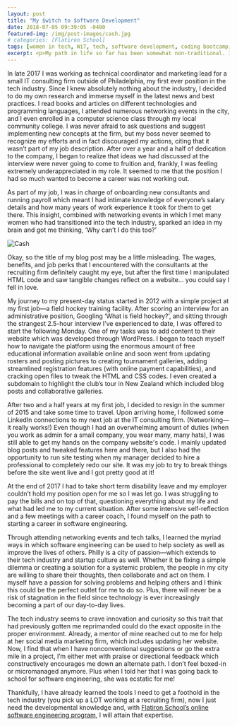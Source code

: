 ```yaml
---
layout: post
title: "My $witch to $oftware Development"
date: 2018-07-05 09:39:05 -0400
featured-img: /img/post-images/cash.jpg
# categories: [Flatiron School]
tags: [women in tech, WiT, tech, software development, coding bootcamp, career change]
excerpt: <p>My path in life so far has been somewhat non-traditional. I went to college for four years with only one summer break (working three jobs at one point), I've never had a defined career path so I took jobs based on opportunity, I've been fortunate enough to travel to several countries and still save up enough to become a single female homeowner when I turned 25, and I basically came out on the other end of a quarter-life crisis with a new, daring plan for my life in mind. This post outlines key moments that got me to where I am today and will surely be followed in the future by other similar posts.</p>
---
```


In late 2017 I was working as technical coordinator and marketing lead for a small IT consulting firm outside of Philadelphia, my first ever position in the tech industry. Since I knew absolutely nothing about the industry, I decided to do my own research and immerse myself in the latest news and best practices. I read books and articles on different technologies and programming languages, I attended numerous networking events in the city, and I even enrolled in a computer science class through my local community college. I was never afraid to ask questions and suggest implementing new concepts at the firm, but my boss never seemed to recognize my efforts and in fact discouraged my actions, citing that it wasn’t part of my job description. After over a year and a half of dedication to the company, I began to realize that ideas we had discussed at the interview were never going to come to fruition and, frankly, I was feeling extremely underappreciated in my role. It seemed to me that the position I had so much wanted to become a career was not working out.

As part of my job, I was in charge of onboarding new consultants and running payroll which meant I had intimate knowledge of everyone’s salary details and how many years of work experience it took for them to get there. This insight, combined with networking events in which I met many women who had transitioned into the tech industry, sparked an idea in my brain and got me thinking, ‘Why can’t I do this too?’

![Cash](/img/post-images/cash.jpg)

Okay, so the title of my blog post may be a little misleading. The wages, benefits, and job perks that I encountered with the consultants at the recruiting firm definitely caught my eye, but after the first time I manipulated HTML code and saw tangible changes reflect on a website… you could say I fell in love.

My journey to my present-day status started in 2012 with a simple project at my first job—a field hockey training facility. After scoring an interview for an administrative position, Googling ‘What is field hockey?’, and sitting through the strangest 2.5-hour interview I’ve experienced to date, I was offered to start the following Monday. One of my tasks was to add content to their website which was developed through WordPress. I began to teach myself how to navigate the platform using the enormous amount of free educational information available online and soon went from updating rosters and posting pictures to creating tournament galleries, adding streamlined registration features (with online payment capabilities), and cracking open files to tweak the HTML and CSS codes. I even created a subdomain to highlight the club’s tour in New Zealand which included blog posts and collaborative galleries.

After two and a half years at my first job, I decided to resign in the summer of 2015 and take some time to travel. Upon arriving home, I followed some LinkedIn connections to my next job at the IT consulting firm. (Networking—it really works!) Even though I had an overwhelming amount of duties (when you work as admin for a small company, you wear many, many hats), I was still able to get my hands on the company website's code. I mainly updated blog posts and tweaked features here and there, but I also had the opportunity to run site testing when my manager decided to hire a professional to completely redo our site. It was my job to try to break things before the site went live and I got pretty good at it!

At the end of 2017 I had to take short term disability leave and my employer couldn’t hold my position open for me so I was let go. I was struggling to pay the bills and on top of that, questioning everything about my life and what had led me to my current situation. After some intensive self-reflection and a few meetings with a career coach, I found myself on the path to starting a career in software engineering.

Through attending networking events and tech talks, I learned the myriad ways in which software engineering can be used to help society as well as improve the lives of others. Philly is a city of passion—which extends to their tech industry and startup culture as well. Whether it be fixing a simple dilemma or creating a solution for a systemic problem, the people in my city are willing to share their thoughts, then collaborate and act on them. I myself have a passion for solving problems and helping others and I think this could be the perfect outlet for me to do so. Plus, there will never be a risk of stagnation in the field since technology is ever increasingly becoming a part of our day-to-day lives.

The tech industry seems to crave innovation and curiosity so this trait that had previously gotten me reprimanded could do the exact opposite in the proper environment. Already, a mentor of mine reached out to me for help at her social media marketing firm, which includes updating her website. Now, I find that when I have nonconventional suggestions or go the extra mile in a project, I’m either met with praise or directional feedback which constructively encourages me down an alternate path. I don’t feel boxed-in or micromanaged anymore. Plus when I told her that I was going back to school for software engineering, she was ecstatic for me!

Thankfully, I have already learned the tools I need to get a foothold in the tech industry (you pick up a LOT working at a recruiting firm), now I just need the developmental knowledge and, with [Flatiron School’s online software engineering program](https://flatironschool.com/career-courses/coding-bootcamp/online/), I will attain that expertise.
